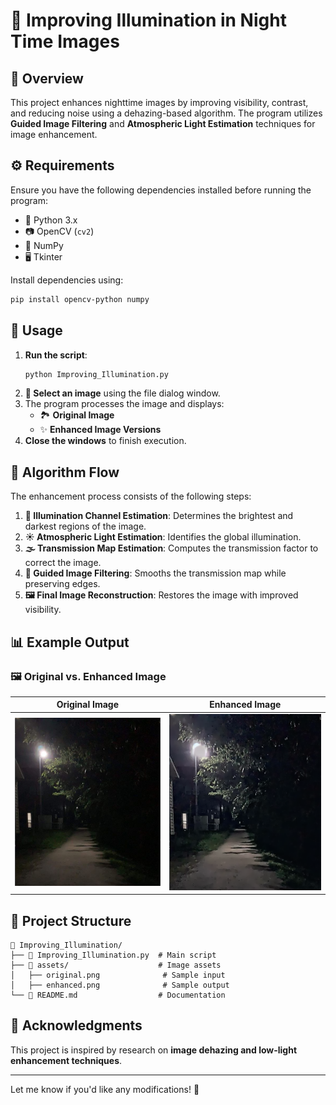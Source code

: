# **🌙 Improving Illumination in Night Time Images**  

## **📜 Overview**  
This project enhances nighttime images by improving visibility, contrast, and reducing noise using a dehazing-based algorithm. The program utilizes **Guided Image Filtering** and **Atmospheric Light Estimation** techniques for image enhancement.  

## **⚙️ Requirements**  
Ensure you have the following dependencies installed before running the program:  
- 🐍 Python 3.x  
- 📷 OpenCV (`cv2`)  
- 🔢 NumPy  
- 🖥️ Tkinter  

Install dependencies using:  
```sh
pip install opencv-python numpy
```

## **🚀 Usage**  
1. **Run the script**:  
   ```sh
   python Improving_Illumination.py
   ```  
2. **📂 Select an image** using the file dialog window.  
3. The program processes the image and displays:  
   - 🏞️ **Original Image**  
   - ✨ **Enhanced Image Versions**  
4. **Close the windows** to finish execution.  

## **🧠 Algorithm Flow**  
The enhancement process consists of the following steps:  
1. **🔦 Illumination Channel Estimation**: Determines the brightest and darkest regions of the image.  
2. **☀️ Atmospheric Light Estimation**: Identifies the global illumination.  
3. **🌫️ Transmission Map Estimation**: Computes the transmission factor to correct the image.  
4. **🎨 Guided Image Filtering**: Smooths the transmission map while preserving edges.  
5. **🖼️ Final Image Reconstruction**: Restores the image with improved visibility.  

## **📊 Example Output**  
### 🖼️ **Original vs. Enhanced Image**  
Original Image | Enhanced Image  
--- | ---  
![Original](./assets/original.png) | ![Enhanced](./assets/enhanced.png)  

## **📁 Project Structure**  
```
📂 Improving_Illumination/
├── 📜 Improving_Illumination.py  # Main script
├── 📂 assets/                    # Image assets
│   ├── original.png              # Sample input
│   ├── enhanced.png              # Sample output
└── 📜 README.md                  # Documentation
```

## **🙏 Acknowledgments**  
This project is inspired by research on **image dehazing and low-light enhancement techniques**.  

---

Let me know if you'd like any modifications! 🚀
